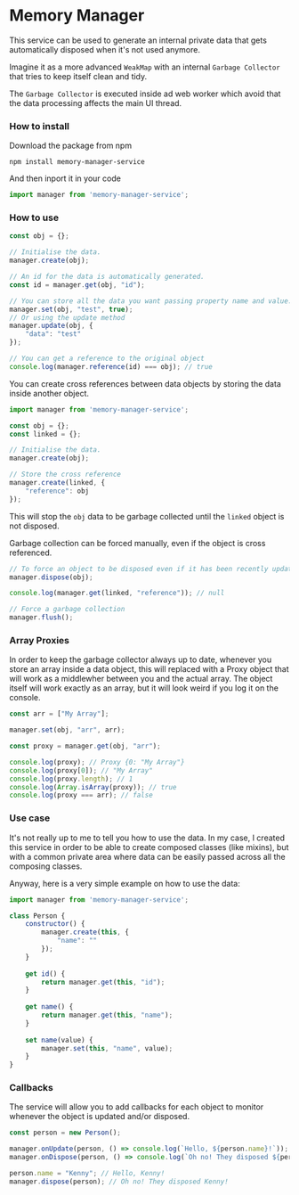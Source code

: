 # Memory Manager

This service can be used to generate an internal private data that gets automatically disposed when it's not used anymore.

Imagine it as a more advanced `WeakMap` with an internal `Garbage Collector` that tries to keep itself clean and tidy.

The `Garbage Collector` is executed inside ad web worker which avoid that the data processing affects the main UI thread.

### How to install
Download the package from npm
```
npm install memory-manager-service
```
And then inport it in your code
```javascript
import manager from 'memory-manager-service';
```
### How to use
```javascript
const obj = {};

// Initialise the data.
manager.create(obj);

// An id for the data is automatically generated.
const id = manager.get(obj, "id");

// You can store all the data you want passing property name and value.
manager.set(obj, "test", true);
// Or using the update method
manager.update(obj, {
    "data": "test"
});

// You can get a reference to the original object
console.log(manager.reference(id) === obj); // true
```

You can create cross references between data objects by storing the data inside another object.

```javascript
import manager from 'memory-manager-service';

const obj = {};
const linked = {};

// Initialise the data.
manager.create(obj);

// Store the cross reference
manager.create(linked, {
    "reference": obj
});
```

This will stop the `obj` data to be garbage collected until the `linked` object is not disposed.

Garbage collection can be forced manually, even if the object is cross referenced.
```javascript
// To force an object to be disposed even if it has been recently updated and/or is cross referenced.
manager.dispose(obj);

console.log(manager.get(linked, "reference")); // null

// Force a garbage collection
manager.flush();
```

### Array Proxies
In order to keep the garbage collector always up to date, whenever you store an array inside a data object, this will replaced with a Proxy object that will work as a middlewher between you and the actual array. The object itself will work exactly as an array, but it will look weird if you log it on the console.
```javascript
const arr = ["My Array"];

manager.set(obj, "arr", arr);

const proxy = manager.get(obj, "arr");

console.log(proxy); // Proxy {0: "My Array"}
console.log(proxy[0]); // "My Array"
console.log(proxy.length); // 1
console.log(Array.isArray(proxy)); // true
console.log(proxy === arr); // false
```
### Use case
It's not really up to me to tell you how to use the data. In my case, I created this service in order to be able to create composed classes (like mixins), but with a common private area where data can be easily passed across all the composing classes.

Anyway, here is a very simple example on how to use the data:
```javascript
import manager from 'memory-manager-service';

class Person {
    constructor() {
        manager.create(this, {
            "name": ""
        });
    }
    
    get id() {
        return manager.get(this, "id");
    }
    
    get name() {
        return manager.get(this, "name");
    }
    
    set name(value) {
        manager.set(this, "name", value);
    }
}
```
### Callbacks
The service will allow you to add callbacks for each object to monitor whenever the object is updated and/or disposed.
```javascript
const person = new Person();

manager.onUpdate(person, () => console.log(`Hello, ${person.name}!`));
manager.onDispose(person, () => console.log(`Oh no! They disposed ${person.name}!`));

person.name = "Kenny"; // Hello, Kenny!
manager.dispose(person); // Oh no! They disposed Kenny!
```
